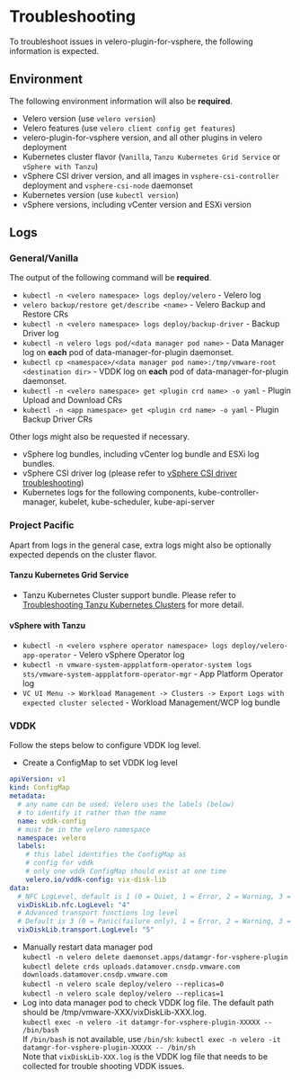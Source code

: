# Troubleshooting

To troubleshoot issues in velero-plugin-for-vsphere, the following information is expected.

## Environment

The following environment information will also be **required**.

- Velero version (use `velero version`)
- Velero features (use `velero client config get features`)
- velero-plugin-for-vsphere version, and all other plugins in velero deployment
- Kubernetes cluster flavor (`Vanilla`, `Tanzu Kubernetes Grid Service` or `vSphere with Tanzu`)
- vSphere CSI driver version, and all images  in `vsphere-csi-controller` deployment and `vsphere-csi-node` daemonset
- Kubernetes version (use `kubectl version`)
- vSphere versions, including vCenter version and ESXi version

## Logs

### General/Vanilla

The output of the following command will be **required**.

- `kubectl -n <velero namespace> logs deploy/velero` - Velero log 
- `velero backup/restore get/describe <name>` - Velero Backup and Restore CRs
- `kubectl -n <velero namespace> logs deploy/backup-driver` - Backup Driver log
- `kubectl -n velero logs pod/<data manager pod name>` - Data Manager log on **each** pod of data-manager-for-plugin daemonset.
- `kubectl cp <namespace>/<data manager pod name>:/tmp/vmware-root <destination dir>` - VDDK log on **each** pod of data-manager-for-plugin daemonset. 
- `kubectl -n <velero namespace> get <plugin crd name> -o yaml` - Plugin Upload and Download CRs
- `kubectl -n <app namespace> get <plugin crd name> -o yaml` - Plugin Backup Driver CRs

Other logs might also be requested if necessary.

* vSphere log bundles, including vCenter log bundle and ESXi log bundles.
* vSphere CSI driver log (please refer to [vSphere CSI driver troubleshooting](https://vsphere-csi-driver.sigs.k8s.io/troubleshooting.html))
* Kubernetes logs for the following components, kube-controller-manager, kubelet, kube-scheduler, kube-api-server

### Project Pacific

Apart from logs in the general case, extra logs might also be optionally expected depends on the cluster flavor.

#### Tanzu Kubernetes Grid Service

- Tanzu Kubernetes Cluster support bundle. Please refer to [Troubleshooting Tanzu Kubernetes Clusters](https://docs.vmware.com/en/VMware-vSphere/7.0/vmware-vsphere-with-tanzu/GUID-0BAEA3D2-23AF-477B-8948-6A7D87CD7F62.html) for more detail.

#### vSphere with Tanzu

- `kubectl -n <velero vsphere operator namespace> logs deploy/velero-app-operator` - Velero vSphere Operator log
- `kubectl -n vmware-system-appplatform-operator-system logs sts/vmware-system-appplatform-operator-mgr` - App Platform Operator log
- `VC UI Menu -> Workload Management -> Clusters -> Export Logs with expected cluster selected` - Workload Management/WCP log bundle

### VDDK

Follow the steps below to configure VDDK log level.

* Create a ConfigMap to set VDDK log level
```yaml
apiVersion: v1
kind: ConfigMap
metadata:
  # any name can be used; Velero uses the labels (below)
  # to identify it rather than the name
  name: vddk-config
  # must be in the velero namespace
  namespace: velero
  labels:
    # this label identifies the ConfigMap as
    # config for vddk
    # only one vddk ConfigMap should exist at one time
    velero.io/vddk-config: vix-disk-lib
data:
  # NFC LogLevel, default is 1 (0 = Quiet, 1 = Error, 2 = Warning, 3 = Info, 4 = Debug)
  vixDiskLib.nfc.LogLevel: "4"
  # Advanced transport functions log level
  # Default is 3 (0 = Panic(failure only), 1 = Error, 2 = Warning, 3 = Audit, 4 = Info, 5 = Verbose, 6 = Trivia)
  vixDiskLib.transport.LogLevel: "5"
```
* Manually restart data manager pod \
 `kubectl -n velero delete daemonset.apps/datamgr-for-vsphere-plugin` \
 `kubectl delete crds uploads.datamover.cnsdp.vmware.com downloads.datamover.cnsdp.vmware.com` \
 `kubectl -n velero scale deploy/velero --replicas=0` \
 `kubectl -n velero scale deploy/velero --replicas=1`
* Log into data manager pod to check VDDK log file. The default path should be /tmp/vmware-XXX/vixDiskLib-XXX.log. \
 `kubectl exec -n velero -it datamgr-for-vsphere-plugin-XXXXX -- /bin/bash` \
 If `/bin/bash` is not available, use `/bin/sh`:
 `kubectl exec -n velero -it datamgr-for-vsphere-plugin-XXXXX -- /bin/sh` \
 Note that `vixDiskLib-XXX.log` is the VDDK log file that needs to be collected for trouble shooting VDDK issues.

